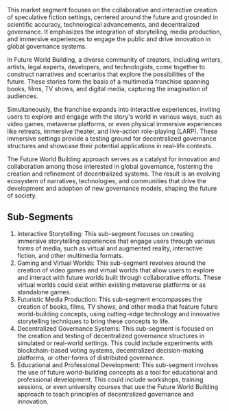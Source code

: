 This market segment focuses on the collaborative and interactive creation of speculative fiction settings, centered around the future and grounded in scientific accuracy, technological advancements, and decentralized governance. It emphasizes the integration of storytelling, media production, and immersive experiences to engage the public and drive innovation in global governance systems.

In Future World Building, a diverse community of creators, including writers, artists, legal experts, developers, and technologists, come together to construct narratives and scenarios that explore the possibilities of the future. These stories form the basis of a multimedia franchise spanning books, films, TV shows, and digital media, capturing the imagination of audiences.

Simultaneously, the franchise expands into interactive experiences, inviting users to explore and engage with the story's world in various ways, such as video games, metaverse platforms, or even physical immersive experiences like retreats, immersive theater, and live-action role-playing (LARP). These immersive settings provide a testing ground for decentralized governance structures and showcase their potential applications in real-life contexts.

The Future World Building approach serves as a catalyst for innovation and collaboration among those interested in global governance, fostering the creation and refinement of decentralized systems. The result is an evolving ecosystem of narratives, technologies, and communities that drive the development and adoption of new governance models, shaping the future of society.

## Sub-Segments

1.  Interactive Storytelling: This sub-segment focuses on creating immersive storytelling experiences that engage users through various forms of media, such as virtual and augmented reality, interactive fiction, and other multimedia formats.
2.  Gaming and Virtual Worlds: This sub-segment revolves around the creation of video games and virtual worlds that allow users to explore and interact with future worlds built through collaborative efforts. These virtual worlds could exist within existing metaverse platforms or as standalone games.
3.  Futuristic Media Production: This sub-segment encompasses the creation of books, films, TV shows, and other media that feature future world-building concepts, using cutting-edge technology and innovative storytelling techniques to bring these concepts to life.
4.  Decentralized Governance Systems: This sub-segment is focused on the creation and testing of decentralized governance structures in simulated or real-world settings. This could include experiments with blockchain-based voting systems, decentralized decision-making platforms, or other forms of distributed governance.
5.  Educational and Professional Development: This sub-segment involves the use of future world-building concepts as a tool for educational and professional development. This could include workshops, training sessions, or even university courses that use the Future World Building approach to teach principles of decentralized governance and innovation.

